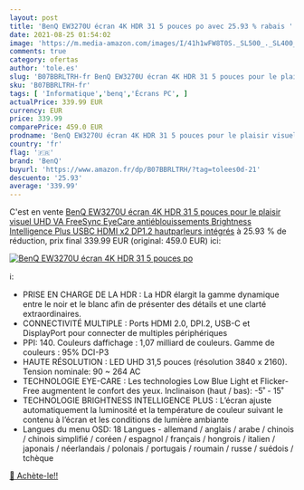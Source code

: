 ```yaml
---
layout: post
title: 'BenQ EW3270U écran 4K HDR 31 5 pouces po avec 25.93 % rabais '
date: 2021-08-25 01:54:02
image: 'https://m.media-amazon.com/images/I/41h1wFW8T0S._SL500_._SL400_.jpg'
comments: true
category: ofertas
author: 'tole.es'
slug: 'B07BBRLTRH-fr BenQ EW3270U écran 4K HDR 31 5 pouces pour le plaisir...'
sku: 'B07BBRLTRH-fr'
tags: [ 'Informatique','benq','Écrans PC', ]
actualPrice: 339.99 EUR
currency: EUR
price: 339.99
comparePrice: 459.0 EUR
prodname: 'BenQ EW3270U écran 4K HDR 31 5 pouces pour le plaisir visuel  UHD  VA FreeSync  EyeCare  antiéblouissements  Brightness Intelligence Plus  USBC  HDMI x2  DP1.2  hautparleurs intégrés'
country: 'fr'
flag: '🇫🇷'
brand: 'BenQ'
buyurl: 'https://www.amazon.fr/dp/B07BBRLTRH/?tag=tolees0d-21'
descuento: '25.93'
average: '339.99'
---
```


C'est en vente [BenQ EW3270U écran 4K HDR 31 5 pouces pour le plaisir visuel  UHD  VA FreeSync  EyeCare  antiéblouissements  Brightness Intelligence Plus  USBC  HDMI x2  DP1.2  hautparleurs intégrés](https://www.amazon.fr/dp/B07BBRLTRH/?tag=tolees0d-21)  à  25.93 % de réduction, prix final  339.99 EUR (original: 459.0 EUR) ici:

[![BenQ EW3270U écran 4K HDR 31 5 pouces po](https://m.media-amazon.com/images/I/41h1wFW8T0S._SL500_._SL400_.jpg)](https://www.amazon.fr/dp/B07BBRLTRH/?tag=tolees0d-21)

ℹ️:

- PRISE EN CHARGE DE LA HDR : La HDR élargit la gamme dynamique entre le noir et le blanc afin de présenter des détails et une clarté extraordinaires.
- CONNECTIVITÉ MULTIPLE : Ports HDMI 2.0, DPI.2, USB-C et DisplayPort pour connecter de multiples périphériques
- PPI: 140. Couleurs daffichage : 1,07 milliard de couleurs. Gamme de couleurs : 95% DCI-P3
- HAUTE RÉSOLUTION : LED UHD 31,5 pouces (résolution 3840 x 2160). Tension nominale: 90 ~ 264 AC
- TECHNOLOGIE EYE-CARE : Les technologies Low Blue Light et Flicker-Free augmentent le confort des yeux. Inclinaison (haut / bas): -5˚ - 15˚
- TECHNOLOGIE BRIGHTNESS INTELLIGENCE PLUS : L’écran ajuste automatiquement la luminosité et la température de couleur suivant le contenu à l’écran et les conditions de lumière ambiante
- Langues du menu OSD: 18 Langues - allemand / anglais / arabe / chinois / chinois simplifié / coréen / espagnol / français / hongrois / italien / japonais / néerlandais / polonais / portugais / roumain / russe / suédois / tchèque

[🛒 Achète-le!!](https://www.amazon.fr/dp/B07BBRLTRH/?tag=tolees0d-21)
